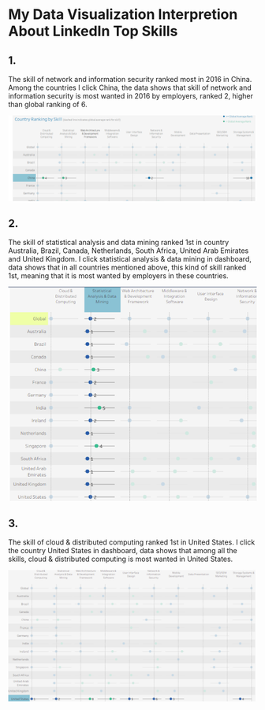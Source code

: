 # My Data Visualization Interpretion About LinkedIn Top Skills

## 1.

The skill of network and information security ranked most in 2016 in China. Among the countries I click China, the data shows that skill of network and information security is most wanted in 2016 by employers, ranked 2, higher than global ranking of 6. 

![fig 1](./linkedin1.png)

## 2.

The skill of statistical analysis and data mining ranked 1st in country Australia, Brazil, Canada, Netherlands, South Africa, United Arab Emirates and United Kingdom. I click statistical analysis & data mining in dashboard, data shows that in all countries mentioned above, this kind of skill ranked 1st, meaning that it is most wanted by employers in these countries.

![fig 2](./linkedin2.png)

## 3. 

The skill of cloud & distributed computing ranked 1st in United States. I click the country United States in dashboard, data shows that among all the skills, cloud & distributed computing is most wanted in United States.

![fig 3](./linkedin3.png)